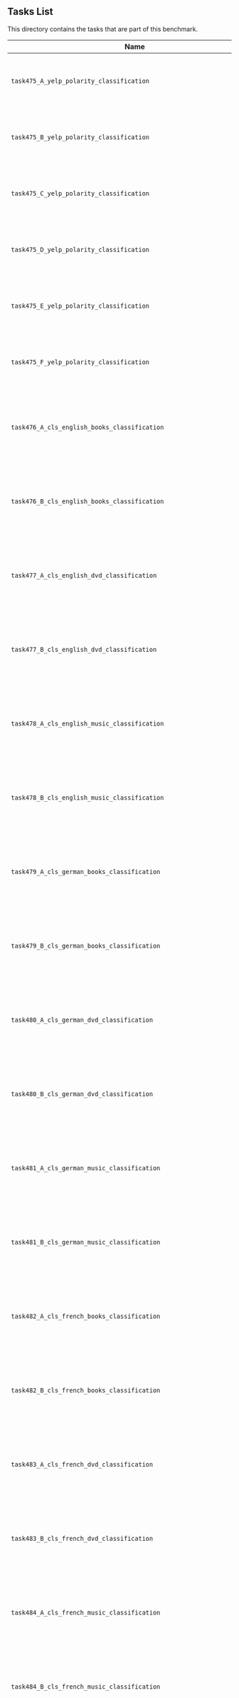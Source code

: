 ## Tasks List 

This directory contains the tasks that are part of this benchmark. 


Name | Summary | Category
---- | ----------- | --------
`task475_A_yelp_polarity_classification` | Classify a given Yelp review to positive or negative sentiment | Classification
`task475_B_yelp_polarity_classification` | Classify a given Yelp review to positive or negative sentiment | Classification
`task475_C_yelp_polarity_classification` | Classify a given Yelp review to positive or negative sentiment | Classification
`task475_D_yelp_polarity_classification` | Classify a given Yelp review to positive or negative sentiment | Classification
`task475_E_yelp_polarity_classification` | Classify a given Yelp review to positive or negative sentiment | Classification
`task475_F_yelp_polarity_classification` | Classify a given Yelp review to positive or negative sentiment | Classification
`task476_A_cls_english_books_classification` | Classify a given book product review in English to positive or negative sentiment | Classification
`task476_B_cls_english_books_classification` | Classify a given book product review in English to positive or negative sentiment | Classification
`task477_A_cls_english_dvd_classification` | Classify a given dvd product review in English to positive or negative sentiment | Classification
`task477_B_cls_english_dvd_classification` | Classify a given dvd product review in English to positive or negative sentiment | Classification
`task478_A_cls_english_music_classification` | Classify a given music product review in English to positive or negative sentiment | Classification
`task478_B_cls_english_music_classification` | Classify a given music product review in English to positive or negative sentiment | Classification
`task479_A_cls_german_books_classification` | Classify a given book product review in German to positive or negative sentiment | Classification
`task479_B_cls_german_books_classification` | Classify a given book product review in German to positive or negative sentiment | Classification
`task480_A_cls_german_dvd_classification` | Classify a given dvd product review in German to positive or negative sentiment | Classification
`task480_B_cls_german_dvd_classification` | Classify a given dvd product review in German to positive or negative sentiment | Classification
`task481_A_cls_german_music_classification` | Classify a given music product review in German to positive or negative sentiment | Classification
`task481_B_cls_german_music_classification` | Classify a given music product review in German to positive or negative sentiment | Classification
`task482_A_cls_french_books_classification` | Classify a given book product review in French to positive or negative sentiment | Classification
`task482_B_cls_french_books_classification` | Classify a given book product review in French to positive or negative sentiment | Classification
`task483_A_cls_french_dvd_classification` | Classify a given dvd product review in French to positive or negative sentiment | Classification
`task483_B_cls_french_dvd_classification` | Classify a given dvd product review in French to positive or negative sentiment | Classification
`task484_A_cls_french_music_classification` | Classify a given music product review in French to positive or negative sentiment | Classification
`task484_B_cls_french_music_classification` | Classify a given music product review in French to positive or negative sentiment | Classification
`task485_A_cls_japanese_books_classification` | Classify a given book product review in Japanese to positive or negative sentiment | Classification
`task485_B_cls_japanese_books_classification` | Classify a given book product review in Japanese to positive or negative sentiment | Classification
`task486_A_cls_japanese_dvd_classification` | Classify a given dvd product review in Japanese to positive or negative sentiment | Classification
`task486_B_cls_japanese_dvd_classification` | Classify a given dvd product review in Japanese to positive or negative sentiment | Classification
`task487_A_cls_japanese_music_classification` | Classify a given music product review in Japanese to positive or negative sentiment | Classification
`task487_B_cls_japanese_music_classification` | Classify a given music product review in Japanese to positive or negative sentiment | Classification 
`task512_A_twitter_emotion_classification` | Given a Twitter post, classify the post's emotion to six classes (sadness, joy, love, anger, fear, surprise) | Classification
`task512_B_twitter_emotion_classification` | Given a Twitter post, classify the post's emotion to six classes (sadness, joy, love, anger, fear, surprise) | Classification
`task513_A_argument_stance_classification` | Given a topic and an argument, decide the stance of the argument towards the topic | Classification
`task514_A_argument_consequence_classification` | Given a topic and an argument, decide whether the argument refers to a consequence of the topic | Classification
`task515_A_senteval_odd_word_out` | Given a sentence judge whether a single word has been replaced with another word. | Classification
`task515_B_senteval_odd_word_out` | Given a sentence judge whether a single word has been replaced with another word. | Classification
`task515_C_senteval_odd_word_out` | Given a sentence judge whether a single word has been replaced with another word. | Classification
`task515_D_senteval_odd_word_out` | Given a sentence judge whether a single word has been replaced with another word. | Classification
`task515_E_senteval_odd_word_out` | Given a sentence judge whether a single word has been replaced with another word. | Classification
`task515_F_senteval_odd_word_out` | Given a sentence judge whether a single word has been replaced with another word. | Classification
`task516_A_senteval_conjoints_inversion` | Given a sentence judge whether two clausal conjoints have been inverted. | Classification
`task516_B_senteval_conjoints_inversion` | Given a sentence judge whether two clausal conjoints have been inverted. | Classification
`task516_C_senteval_conjoints_inversion` | Given a sentence judge whether two clausal conjoints have been inverted. | Classification
`task516_D_senteval_conjoints_inversion` | Given a sentence judge whether two clausal conjoints have been inverted. | Classification
`task516_E_senteval_conjoints_inversion` | Given a sentence judge whether two clausal conjoints have been inverted. | Classification
`task516_F_senteval_conjoints_inversion` | Given a sentence judge whether two clausal conjoints have been inverted. | Classification
`task517_A_emo_classify_emotion_of_dialogue` | Classify the emotion of a given dialogue | Classification, Sentiment Analysis
`task517_B_emo_classify_emotion_of_dialogue` | Classify the emotion of a given dialogue | Classification, Sentiment Analysis
`task518_A_emo_different_dialogue_emotions` | Given different dialogue determine if they have the same emotion | Classification, Sentiment Analysis
`task518_B_emo_different_dialogue_emotions` | Given different dialogue determine if they have the same emotion | Classification, Sentiment Analysis
`task518_C_emo_different_dialogue_emotions` | Given different dialogue determine if they have the same emotion | Classification, Sentiment Analysis
`task518_D_emo_different_dialogue_emotions` | Given different dialogue determine if they have the same emotion | Classification, Sentiment Analysis
`task518_E_emo_different_dialogue_emotions` | Given different dialogue determine if they have the same emotion | Classification, Sentiment Analysis
`task518_F_emo_different_dialogue_emotions` | Given different dialogue determine if they have the same emotion | Classification, Sentiment Analysis
`task518_G_emo_different_dialogue_emotions` | Given different dialogue determine if they have the same emotion | Classification, Sentiment Analysis
`task518_H_emo_different_dialogue_emotions` | Given different dialogue determine if they have the same emotion | Classification, Sentiment Analysis
`task518_I_emo_different_dialogue_emotions` | Given different dialogue determine if they have the same emotion | Classification, Sentiment Analysis
`task519_A_aquamuse_question_generation` | Given an answer generate a question that would be answered by the answer given | Question Generation
`task519_B_aquamuse_question_generation` | Given an answer generate a question that would be answered by the answer given | Question Generation
`task520_A_aquamuse_answer_given_in_passage` | Given a passage and a question determine if the question can be answered by the passage | Classification
`task521_A_trivia_question_classification` | Given a text from a trivia quiz, decide the category the question belongs to | Classification
`task1001_squad1.1_question_generation` | Generating guestions (based on SQuAD 1.1) | Question Generation  
`task1002_squad1.1_answer_generation` | Generating answers to SQuAD 1.1 questions | Answer Generation
`task889_ancora-ca-ner_named_entity_recognition` | Named Entity Recognition for each token in BSC-TeMU/ancora-ca-ner catalan sentences | Named Entity Recognition
`task890_ancora-ca-ner_text_auto_completion` | Text Auto Completion of partial Catalan sentences | Long Text Generation
`task891_ancora-ca-ner_missing_word_prediction` | Generating a missing word on Catalan Sentences | Short Text Generation
`task892_librispeech_asr_next_word_prediction` | Predicting next word on librispeech data | Word Generation
`task893_librispeech_asr_text_auto_completion` | Text Auto Completion of partial English sentences | Long Text Generation
`task894_librispeech_asr_missing_word_prediction` | Generating a missing word on English Sentences | Short Text Generation
`task895_ruletaker_fact_checking_based_on_given_context` | Fact checking based on given context | Fact checking based on context
`task896_ruletaker_incorrect_fact_generation_based_on_given_paragraph` | Generate incorrect fact based on given paragraph | Incorrect Fact Generation

